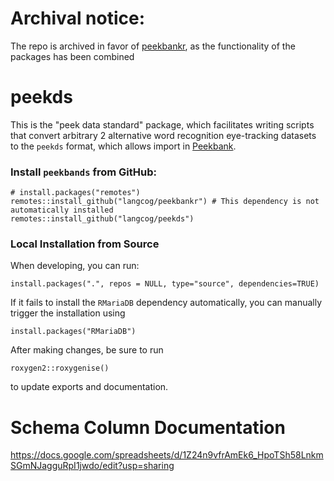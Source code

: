 # Archival notice:

The repo is archived in favor of [peekbankr](https://github.com/peekbank/peekbankr), as the functionality of the packages has been combined

# peekds

This is the "peek data standard" package, which facilitates writing scripts that convert arbitrary 2 alternative word recognition eye-tracking datasets to the `peekds` format, which allows import in [Peekbank](http://peekbank.stanford.edu). 

### Install `peekbands` from GitHub:

```
# install.packages("remotes")
remotes::install_github("langcog/peekbankr") # This dependency is not automatically installed
remotes::install_github("langcog/peekds")
```

### Local Installation from Source

When developing, you can run:

```
install.packages(".", repos = NULL, type="source", dependencies=TRUE)
```

If it fails to install the `RMariaDB` dependency automatically, you can manually trigger the installation using

```
install.packages("RMariaDB")
```

After making changes, be sure to run 

```
roxygen2::roxygenise()
```

to update exports and documentation.

# Schema Column Documentation

https://docs.google.com/spreadsheets/d/1Z24n9vfrAmEk6_HpoTSh58LnkmSGmNJagguRpI1jwdo/edit?usp=sharing
